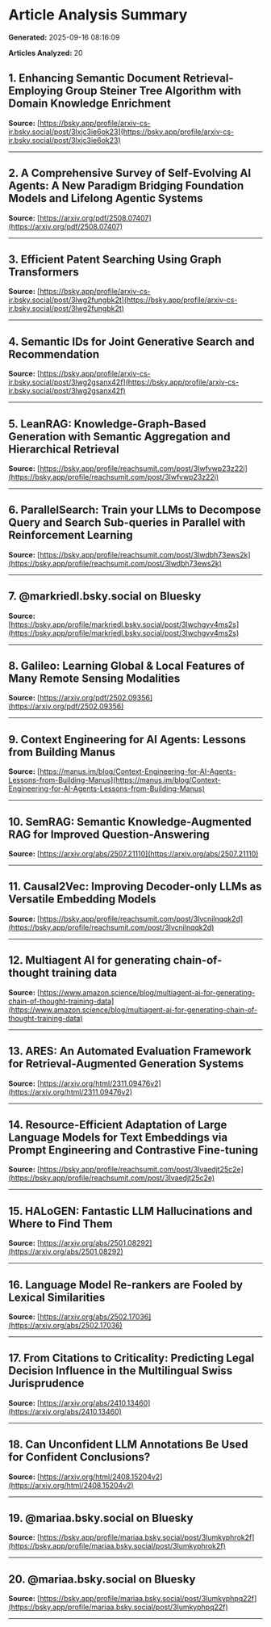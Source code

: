 # Article Analysis Summary

**Generated:** 2025-09-16 08:16:09

**Articles Analyzed:** 20

## 1. Enhancing Semantic Document Retrieval- Employing Group Steiner Tree Algorithm with Domain Knowledge Enrichment

**Source:** [https://bsky.app/profile/arxiv-cs-ir.bsky.social/post/3lxjc3ie6ok23](https://bsky.app/profile/arxiv-cs-ir.bsky.social/post/3lxjc3ie6ok23)

---

## 2. A Comprehensive Survey of Self-Evolving AI Agents: A New Paradigm Bridging Foundation Models and Lifelong Agentic Systems

**Source:** [https://arxiv.org/pdf/2508.07407](https://arxiv.org/pdf/2508.07407)

---

## 3. Efficient Patent Searching Using Graph Transformers

**Source:** [https://bsky.app/profile/arxiv-cs-ir.bsky.social/post/3lwg2fungbk2t](https://bsky.app/profile/arxiv-cs-ir.bsky.social/post/3lwg2fungbk2t)

---

## 4. Semantic IDs for Joint Generative Search and Recommendation

**Source:** [https://bsky.app/profile/arxiv-cs-ir.bsky.social/post/3lwg2gsanx42f](https://bsky.app/profile/arxiv-cs-ir.bsky.social/post/3lwg2gsanx42f)

---

## 5. LeanRAG: Knowledge-Graph-Based Generation with Semantic Aggregation and Hierarchical Retrieval

**Source:** [https://bsky.app/profile/reachsumit.com/post/3lwfvwp23z22i](https://bsky.app/profile/reachsumit.com/post/3lwfvwp23z22i)

---

## 6. ParallelSearch: Train your LLMs to Decompose Query and Search Sub-queries in Parallel with Reinforcement Learning

**Source:** [https://bsky.app/profile/reachsumit.com/post/3lwdbh73ews2k](https://bsky.app/profile/reachsumit.com/post/3lwdbh73ews2k)

---

## 7. @markriedl.bsky.social on Bluesky

**Source:** [https://bsky.app/profile/markriedl.bsky.social/post/3lwchgyv4ms2s](https://bsky.app/profile/markriedl.bsky.social/post/3lwchgyv4ms2s)

---

## 8. Galileo: Learning Global & Local Features of Many Remote Sensing Modalities

**Source:** [https://arxiv.org/pdf/2502.09356](https://arxiv.org/pdf/2502.09356)

---

## 9. Context Engineering for AI Agents: Lessons from Building Manus

**Source:** [https://manus.im/blog/Context-Engineering-for-AI-Agents-Lessons-from-Building-Manus](https://manus.im/blog/Context-Engineering-for-AI-Agents-Lessons-from-Building-Manus)

---

## 10. SemRAG: Semantic Knowledge-Augmented RAG for Improved Question-Answering

**Source:** [https://arxiv.org/abs/2507.21110](https://arxiv.org/abs/2507.21110)

---

## 11. Causal2Vec: Improving Decoder-only LLMs as Versatile Embedding Models

**Source:** [https://bsky.app/profile/reachsumit.com/post/3lvcnilnqqk2d](https://bsky.app/profile/reachsumit.com/post/3lvcnilnqqk2d)

---

## 12. Multiagent AI for generating chain-of-thought training data

**Source:** [https://www.amazon.science/blog/multiagent-ai-for-generating-chain-of-thought-training-data](https://www.amazon.science/blog/multiagent-ai-for-generating-chain-of-thought-training-data)

---

## 13. ARES: An Automated Evaluation Framework for Retrieval-Augmented Generation Systems

**Source:** [https://arxiv.org/html/2311.09476v2](https://arxiv.org/html/2311.09476v2)

---

## 14. Resource-Efficient Adaptation of Large Language Models for Text Embeddings via Prompt Engineering and Contrastive Fine-tuning

**Source:** [https://bsky.app/profile/reachsumit.com/post/3lvaedjt25c2e](https://bsky.app/profile/reachsumit.com/post/3lvaedjt25c2e)

---

## 15. HALoGEN: Fantastic LLM Hallucinations and Where to Find Them

**Source:** [https://arxiv.org/abs/2501.08292](https://arxiv.org/abs/2501.08292)

---

## 16. Language Model Re-rankers are Fooled by Lexical Similarities

**Source:** [https://arxiv.org/abs/2502.17036](https://arxiv.org/abs/2502.17036)

---

## 17. From Citations to Criticality: Predicting Legal Decision Influence in the Multilingual Swiss Jurisprudence

**Source:** [https://arxiv.org/abs/2410.13460](https://arxiv.org/abs/2410.13460)

---

## 18. Can Unconfident LLM Annotations Be Used for Confident Conclusions?

**Source:** [https://arxiv.org/html/2408.15204v2](https://arxiv.org/html/2408.15204v2)

---

## 19. @mariaa.bsky.social on Bluesky

**Source:** [https://bsky.app/profile/mariaa.bsky.social/post/3lumkyphrok2f](https://bsky.app/profile/mariaa.bsky.social/post/3lumkyphrok2f)

---

## 20. @mariaa.bsky.social on Bluesky

**Source:** [https://bsky.app/profile/mariaa.bsky.social/post/3lumkyphpq22f](https://bsky.app/profile/mariaa.bsky.social/post/3lumkyphpq22f)

---

